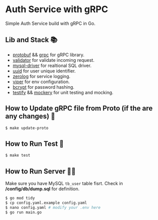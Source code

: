 # Auth Service with gRPC
Simple Auth Service build with gRPC in Go.

## Lib and Stack 📚
- [protobuf](https://pkg.go.dev/google.golang.org/protobuf) && [grpc](https://pkg.go.dev/google.golang.org/grpc) for gRPC library. 
- [validator](https://github.com/go-playground/validator) for validate incoming request.
- [mysql-driver](https://github.com/go-sql-driver/mysql) for realtional SQL driver.
- [uuid](https://github.com/google/uuid) for user unique identifier.
- [zerolog](https://github.com/rs/zerolog) for service logging.
- [viper](https://github.com/spf13/viper) for env configuration.
- [bcrypt](https://pkg.go.dev/golang.org/x/crypto/bcrypt) for password hashing.
- [testify](https://github.com/stretchr/testify)
 && [mockery](https://github.com/vektra/mockery) for unit testing and mocking.

## How to Update gRPC file from Proto (if the are any changes) 🤖
```bash
$ make update-proto
```

## How to Run Test 💉
```bash
$ make test
```
## How to Run Server 🏃‍♀️
Make sure you have MySQL `tb_user` table fisrt. Check in **/config/db/dump.sql** for definition.
```bash
$ go mod tidy
$ cp config.yaml.example config.yaml
$ nano config.yaml # modify your .env here
$ go run main.go
```